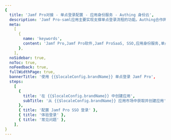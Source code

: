 ```yaml
---
{
  title: 'Jamf Pro对接 - 单点登录配置 - 应用身份服务 - Authing 身份云',
  description: 'Jamf Pro-saml应用主要实现支撑单点登录流程的功能。Authing合作网络提供 Jamf Pro对接，单点登录，SSO，实现应用的快捷登录、免密登录，提升员工办公体验、增强用户体验，增强企业数字化服务水平。',
  meta:
    [
      {
        name: 'keywords',
        content: 'Jamf Pro,Jamf Pro软件,Jamf ProSaaS, SSO,应用身份服务,单点登录配置,Authing身份云',
      },
    ],
  noSidebar: true,
  noToc: true,
  noFeedback: true,
  fullWidthPage: true,
  bannerTitle: '使用 {{$localeConfig.brandName}} 单点登录 Jamf Pro',
  steps:
    [
      {
        title: '在 {{$localeConfig.brandName}} 中创建应用',
        subTitle: '从 {{$localeConfig.brandName}} 应用市场中获取并创建应用',
      },
      { title: '配置 Jamf Pro SSO 登录' },
      { title: '体验登录' },
      { title: '常见问题' },
    ],
}
---
```


<IntegrationDetail/>

